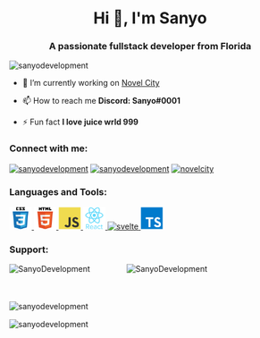 <h1 align="center">Hi 👋, I'm Sanyo</h1>
<h3 align="center">A passionate fullstack developer from Florida</h3>

<p align="left"> <img src="https://komarev.com/ghpvc/?username=sanyodevelopment&label=Profile%20views&color=0e75b6&style=flat" alt="sanyodevelopment" /> </p>

- 🔭 I’m currently working on [Novel City](discord.gg/novelcity)

- 📫 How to reach me **Discord: Sanyo#0001**

- ⚡ Fun fact **I love juice wrld 999**

<h3 align="left">Connect with me:</h3>
<p align="left">
<a href="https://twitter.com/sanyodevelopment" target="blank"><img align="center" src="https://raw.githubusercontent.com/rahuldkjain/github-profile-readme-generator/master/src/images/icons/Social/twitter.svg" alt="sanyodevelopment" height="30" width="40" /></a>
<a href="https://www.youtube.com/c/sanyodevelopment" target="blank"><img align="center" src="https://raw.githubusercontent.com/rahuldkjain/github-profile-readme-generator/master/src/images/icons/Social/youtube.svg" alt="sanyodevelopment" height="30" width="40" /></a>
<a href="https://discord.gg/novelcity" target="blank"><img align="center" src="https://raw.githubusercontent.com/rahuldkjain/github-profile-readme-generator/master/src/images/icons/Social/discord.svg" alt="novelcity" height="30" width="40" /></a>
</p>

<h3 align="left">Languages and Tools:</h3>
<p align="left"> <a href="https://www.w3schools.com/css/" target="_blank" rel="noreferrer"> <img src="https://raw.githubusercontent.com/devicons/devicon/master/icons/css3/css3-original-wordmark.svg" alt="css3" width="40" height="40"/> </a> <a href="https://www.w3.org/html/" target="_blank" rel="noreferrer"> <img src="https://raw.githubusercontent.com/devicons/devicon/master/icons/html5/html5-original-wordmark.svg" alt="html5" width="40" height="40"/> </a> <a href="https://developer.mozilla.org/en-US/docs/Web/JavaScript" target="_blank" rel="noreferrer"> <img src="https://raw.githubusercontent.com/devicons/devicon/master/icons/javascript/javascript-original.svg" alt="javascript" width="40" height="40"/> </a> <a href="https://reactjs.org/" target="_blank" rel="noreferrer"> <img src="https://raw.githubusercontent.com/devicons/devicon/master/icons/react/react-original-wordmark.svg" alt="react" width="40" height="40"/> </a> <a href="https://svelte.dev" target="_blank" rel="noreferrer"> <img src="https://upload.wikimedia.org/wikipedia/commons/1/1b/Svelte_Logo.svg" alt="svelte" width="40" height="40"/> </a> <a href="https://www.typescriptlang.org/" target="_blank" rel="noreferrer"> <img src="https://raw.githubusercontent.com/devicons/devicon/master/icons/typescript/typescript-original.svg" alt="typescript" width="40" height="40"/> </a> </p>

<h3 align="left">Support:</h3>
<p><a href="https://www.buymeacoffee.com/SanyoDevelopment"> <img align="left" src="https://cdn.buymeacoffee.com/buttons/v2/default-yellow.png" height="50" width="210" alt="SanyoDevelopment" /></a><a href="https://ko-fi.com/SanyoDevelopment"> <img align="left" src="https://cdn.ko-fi.com/cdn/kofi3.png?v=3" height="50" width="210" alt="SanyoDevelopment" /></a></p><br><br>

<p>&nbsp;<img align="center" src="https://github-readme-stats.vercel.app/api?username=sanyodevelopment&show_icons=true&locale=en" alt="sanyodevelopment" /></p>

<p><img align="center" src="https://github-readme-streak-stats.herokuapp.com/?user=sanyodevelopment&" alt="sanyodevelopment" /></p>

